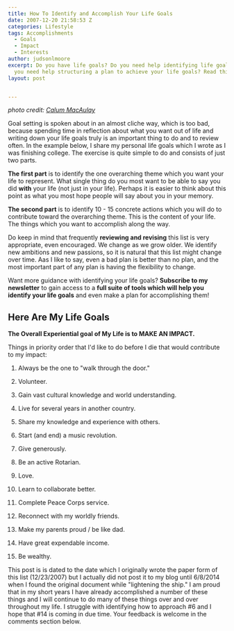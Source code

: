 ```yaml
---
title: How To Identify and Accomplish Your Life Goals
date: 2007-12-20 21:58:53 Z
categories: Lifestyle
tags: Accomplishments
  - Goals
  - Impact
  - Interests
author: judsonlmoore
excerpt: Do you have life goals? Do you need help identifying life goals? Or maybe
  you need help structuring a plan to achieve your life goals? Read this now.
layout: post


---
```


_photo credit: [Calum MacAulay](https://unsplash.com/@calum_mac)_

Goal setting is spoken about in an almost cliche way, which is too bad, because spending time in reflection about what you want out of life and writing down your life goals truly is an important thing to do and to review often. In the example below, I share my personal life goals which I wrote as I was finishing college. The exercise is quite simple to do and consists of just two parts.

**The first part** is to identify the one overarching theme which you want your life to represent. What single thing do you most want to be able to say you did **with** your life (not just in your life). Perhaps it is easier to think about this point as what you most hope people will say about you in your memory.

**The second part** is to identify 10 - 15 concrete actions which you will do to contribute toward the overarching theme. This is the content of your life. The things which you want to accomplish along the way.

Do keep in mind that frequently **reviewing and revising** this list is very appropriate, even encouraged. We change as we grow older. We identify new ambitions and new passions, so it is natural that this list might change over time. Aas I like to say, even a bad plan is better than no plan, and the most important part of any plan is having the flexibility to change.

Want more guidance with identifying your life goals? **Subscribe to my newsletter** to gain access to a **full suite of tools which will help you identify your life goals** and even make a plan for accomplishing them!

## Here Are My Life Goals

**The Overall Experiential goal of My Life is to MAKE AN IMPACT.**

Things in priority order that I'd like to do before I die that would contribute to my impact:

1. Always be the one to "walk through the door."

2) Volunteer.

3. Gain vast cultural knowledge and world understanding.

4) Live for several years in another country.

5. Share my knowledge and experience with others.

6) Start (and end) a music revolution.

7. Give generously.

8) Be an active Rotarian.

9. Love.

10) Learn to collaborate better.

11. Complete Peace Corps service.

12) Reconnect with my worldly friends.

13. Make my parents proud / be like dad.

14) Have great expendable income.

15. Be wealthy.

This post is is dated to the date which I originally wrote the paper form of this list (12/23/2007) but I actually did not post it to my blog until 6/8/2014 when I found the original document while "lightening the ship." I am proud that in my short years I have already accomplished a number of these things and I will continue to do many of these things over and over throughout my life. I struggle with identifying how to approach #6 and I hope that #14 is coming in due time. Your feedback is welcome in the comments section below.
